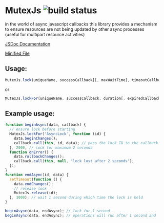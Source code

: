 MutexJs ![build status](https://travis-ci.org/bicarbon8/MutexJs.svg)
===========

in the world of async javascript callbacks this library provides a mechanism to ensure resources are not being updated by other async processes (useful for multipart resource activities)

[JSDoc Documentation](http://rawgit.com/bicarbon8/MutexJs/master/dist/doc/MutexJs.html)

[Minified File](http://rawgit.com/bicarbon8/MutexJs/master/dist/mutex.min.js)

## Usage:

```javascript
MutexJs.lock(uniqueName, successCallback[[, maxWaitTime], timeoutCallback]);
```
or
```javascript
MutexJs.lockFor(uniqueName, successCallback, duration[, expiredCallback]);
```

## Example usage:
```javascript
function beginAsync(data, callback) {
  // ensure lock before starting
  MutexJs.lockFor('AsyncLock', function (id) {
    data.beginChanges();
    callback.call(this, id, data); // pass the lock ID to the callback
  }, 2000, // lock for maximum 2 seconds
  function onError() {
    data.rollbackChanges();
    callback.call(this, null, "lock lost after 2 seconds");
  });
}
function endAsync(id, data) {
  setTimeout(function () {
    data.endChanges();
    // release lock
    MutexJs.release(id);
  }, 1000); // wait 1 second during which time the lock is held
}

beginAsync(data, endAsync); // lock for 1 second
beginAsync(data, endAsync); // operations will run after 1 second and 'data' object operations will not overlap
```
